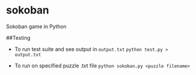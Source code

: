 sokoban
=======

Sokoban game in Python

##Testing
* To run test suite and see output in `output.txt`
```python test.py > output.txt```

* To run on specified puzzle .txt file
```python sokoban.py <puzzle filename>```